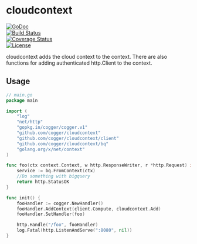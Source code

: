 # cloudcontext 

[![GoDoc](https://godoc.org/github.com/cogger/cloudcontext?status.png)](http://godoc.org/github.com/cogger/cloudcontext)  
[![Build Status](https://travis-ci.org/cogger/cloudcontext.svg?branch=master)](https://travis-ci.org/cogger/cloudcontext)  
[![Coverage Status](https://coveralls.io/repos/cogger/cloudcontext/badge.svg?branch=master)](https://coveralls.io/r/cogger/cloudcontext?branch=master)  
[![License](http://img.shields.io/:license-apache-blue.svg)](http://www.apache.org/licenses/LICENSE-2.0.html)


cloudcontext adds the cloud context to the context.  There are also functions for adding authenticated http.Client to the context.  

## Usage
~~~ go
// main.go
package main

import (
	"log"
	"net/http"
	"gopkg.in/cogger/cogger.v1"
	"github.com/cogger/cloudcontext"
	"github.com/cogger/cloudcontext/client"
	"github.com/cogger/cloudcontext/bq"
	"golang.org/x/net/context"
)

func foo(ctx context.Context, w http.ResponseWriter, r *http.Request) int{
	service := bq.FromContext(ctx)
	//Do something with bigquery
	return http.StatusOK
}

func init() {
	fooHandler := cogger.NewHandler()
	fooHandler.AddContext(client.Compute, cloudcontext.Add)
	fooHandler.SetHandler(foo)

  	http.Handle("/foo", fooHandler)
  	log.Fatal(http.ListenAndServe(":8080", nil))
}
~~~

